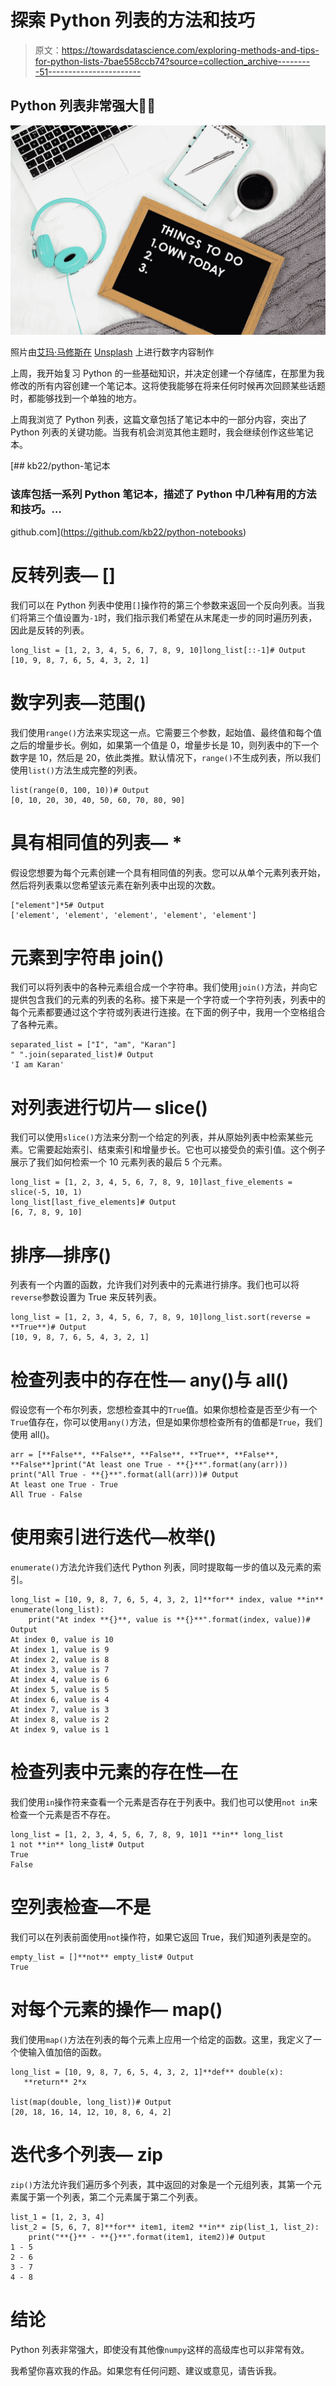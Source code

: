 # 探索 Python 列表的方法和技巧

> 原文：<https://towardsdatascience.com/exploring-methods-and-tips-for-python-lists-7bae558ccb74?source=collection_archive---------51----------------------->

## Python 列表非常强大💪🏻

![](img/469f32540ea2ce7328c69b58716476b8.png)

照片由[艾玛·马修斯在](https://unsplash.com/@emmamatthews?utm_source=medium&utm_medium=referral) [Unsplash](https://unsplash.com?utm_source=medium&utm_medium=referral) 上进行数字内容制作

上周，我开始复习 Python 的一些基础知识，并决定创建一个存储库，在那里为我修改的所有内容创建一个笔记本。这将使我能够在将来任何时候再次回顾某些话题时，都能够找到一个单独的地方。

上周我浏览了 Python 列表，这篇文章包括了笔记本中的一部分内容，突出了 Python 列表的关键功能。当我有机会浏览其他主题时，我会继续创作这些笔记本。

[](https://github.com/kb22/python-notebooks) [## kb22/python-笔记本

### 该库包括一系列 Python 笔记本，描述了 Python 中几种有用的方法和技巧。…

github.com](https://github.com/kb22/python-notebooks) 

# 反转列表— []

我们可以在 Python 列表中使用`[]`操作符的第三个参数来返回一个反向列表。当我们将第三个值设置为`-1`时，我们指示我们希望在从末尾走一步的同时遍历列表，因此是反转的列表。

```
long_list = [1, 2, 3, 4, 5, 6, 7, 8, 9, 10]long_list[::-1]# Output
[10, 9, 8, 7, 6, 5, 4, 3, 2, 1]
```

# 数字列表—范围()

我们使用`range()`方法来实现这一点。它需要三个参数，起始值、最终值和每个值之后的增量步长。例如，如果第一个值是 0，增量步长是 10，则列表中的下一个数字是 10，然后是 20，依此类推。默认情况下，`range()`不生成列表，所以我们使用`list()`方法生成完整的列表。

```
list(range(0, 100, 10))# Output
[0, 10, 20, 30, 40, 50, 60, 70, 80, 90]
```

# 具有相同值的列表— *

假设您想要为每个元素创建一个具有相同值的列表。您可以从单个元素列表开始，然后将列表乘以您希望该元素在新列表中出现的次数。

```
["element"]*5# Output
['element', 'element', 'element', 'element', 'element']
```

# 元素到字符串 join()

我们可以将列表中的各种元素组合成一个字符串。我们使用`join()`方法，并向它提供包含我们的元素的列表的名称。接下来是一个字符或一个字符列表，列表中的每个元素都要通过这个字符或列表进行连接。在下面的例子中，我用一个空格组合了各种元素。

```
separated_list = ["I", "am", "Karan"]
" ".join(separated_list)# Output
'I am Karan'
```

# 对列表进行切片— slice()

我们可以使用`slice()`方法来分割一个给定的列表，并从原始列表中检索某些元素。它需要起始索引、结束索引和增量步长。它也可以接受负的索引值。这个例子展示了我们如何检索一个 10 元素列表的最后 5 个元素。

```
long_list = [1, 2, 3, 4, 5, 6, 7, 8, 9, 10]last_five_elements = slice(-5, 10, 1)
long_list[last_five_elements]# Output
[6, 7, 8, 9, 10]
```

# 排序—排序()

列表有一个内置的函数，允许我们对列表中的元素进行排序。我们也可以将`reverse`参数设置为 True 来反转列表。

```
long_list = [1, 2, 3, 4, 5, 6, 7, 8, 9, 10]long_list.sort(reverse = **True**)# Output
[10, 9, 8, 7, 6, 5, 4, 3, 2, 1]
```

# 检查列表中的存在性— any()与 all()

假设您有一个布尔列表，您想检查其中的`True`值。如果你想检查是否至少有一个`True`值存在，你可以使用`any()`方法，但是如果你想检查所有的值都是`True`，我们使用 all()。

```
arr = [**False**, **False**, **False**, **True**, **False**, **False**]print("At least one True - **{}**".format(any(arr)))
print("All True - **{}**".format(all(arr)))# Output
At least one True - True
All True - False
```

# 使用索引进行迭代—枚举()

`enumerate()`方法允许我们迭代 Python 列表，同时提取每一步的值以及元素的索引。

```
long_list = [10, 9, 8, 7, 6, 5, 4, 3, 2, 1]**for** index, value **in** enumerate(long_list):
    print("At index **{}**, value is **{}**".format(index, value))# Output
At index 0, value is 10
At index 1, value is 9 
At index 2, value is 8 
At index 3, value is 7 
At index 4, value is 6 
At index 5, value is 5 
At index 6, value is 4 
At index 7, value is 3 
At index 8, value is 2 
At index 9, value is 1
```

# 检查列表中元素的存在性—在

我们使用`in`操作符来查看一个元素是否存在于列表中。我们也可以使用`not in`来检查一个元素是否不存在。

```
long_list = [1, 2, 3, 4, 5, 6, 7, 8, 9, 10]1 **in** long_list
1 not **in** long_list# Output
True
False
```

# 空列表检查—不是

我们可以在列表前面使用`not`操作符，如果它返回 True，我们知道列表是空的。

```
empty_list = []**not** empty_list# Output
True
```

# 对每个元素的操作— map()

我们使用`map()`方法在列表的每个元素上应用一个给定的函数。这里，我定义了一个使输入值加倍的函数。

```
long_list = [10, 9, 8, 7, 6, 5, 4, 3, 2, 1]**def** double(x):
   **return** 2*x

list(map(double, long_list))# Output
[20, 18, 16, 14, 12, 10, 8, 6, 4, 2]
```

# 迭代多个列表— zip

`zip()`方法允许我们遍历多个列表，其中返回的对象是一个元组列表，其第一个元素属于第一个列表，第二个元素属于第二个列表。

```
list_1 = [1, 2, 3, 4]
list_2 = [5, 6, 7, 8]**for** item1, item2 **in** zip(list_1, list_2):
    print("**{}** - **{}**".format(item1, item2))# Output
1 - 5
2 - 6
3 - 7
4 - 8
```

# 结论

Python 列表非常强大，即使没有其他像`numpy`这样的高级库也可以非常有效。

我希望你喜欢我的作品。如果您有任何问题、建议或意见，请告诉我。